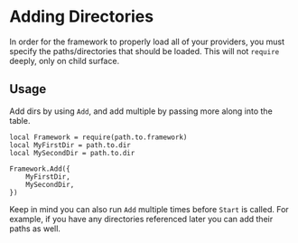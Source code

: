 # Adding Directories

In order for the framework to properly load all of your providers, you must specify the paths/directories that should be loaded. This will not `require` deeply, only on child surface.

## Usage

Add dirs by using `Add`, and add multiple by passing more along into the table.

```luau
local Framework = require(path.to.framework)
local MyFirstDir = path.to.dir
local MySecondDir = path.to.dir

Framework.Add({
    MyFirstDir,
    MySecondDir,
})
```
Keep in mind you can also run `Add` multiple times before `Start` is called. For example, if you have any directories referenced later you can add their paths as well.


